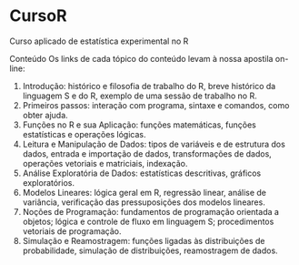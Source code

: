 # CursoR
Curso aplicado de estatística experimental no R

Conteúdo
Os links de cada tópico do conteúdo levam à nossa apostila on-line:

1. Introdução: histórico e filosofia de trabalho do R, breve histórico da linguagem S e do R, exemplo de uma sessão de trabalho no R.
2. Primeiros passos: interação com programa, sintaxe e comandos, como obter ajuda.
3. Funções no R e sua Aplicação: funções matemáticas, funções estatísticas e operações lógicas.
4. Leitura e Manipulação de Dados: tipos de variáveis e de estrutura dos dados, entrada e importação de dados, transformações de dados, operações vetoriais e matriciais, indexação.
5. Análise Exploratória de Dados: estatísticas descritivas, gráficos exploratórios.
6. Modelos Lineares: lógica geral em R, regressão linear, análise de variância, verificação das pressuposições dos modelos lineares.
7. Noções de Programação: fundamentos de programação orientada a objetos; lógica e controle de fluxo em linguagem S; procedimentos vetoriais de programação.
8. Simulação e Reamostragem: funções ligadas às distribuições de probabilidade, simulação de distribuições, reamostragem de dados.
